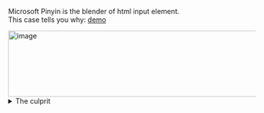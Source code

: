 Microsoft Pinyin is the blender of html input element. \
This case tells you why: [demo](https://cfdxkk.github.io/microsoft-pinyin-is-the-blender-of-html-input-element/)

<img width="696" height="135" alt="image" src="https://github.com/user-attachments/assets/f7cd7f42-5ab0-43fa-a428-7905cd69ed56" />

<details> <summary>The culprit</summary>
  
  ```
    <input id="test-input" type="text" />

    ...

    document.querySelector("#test-input").addEventListener("input", toUppercase)
    function toUppercase(event) {
      event.target.value = event.target.value.toUpperCase()
    }
  ```

</details>
